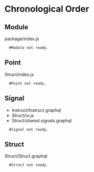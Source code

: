 Chronological Order
=============

Module
-------------
package/index.js
```
  #Module not ready.
```

Point
-------------
Struct/index.js
```
  #Point not ready.
```

Signal
-------------
- Instruct/Instruct.graphql
- Struct/io.js
- Struct/shared.signals.graphql
```
  #Signal not ready.
```

Struct
-------------
Struct/Struct.graphql

```
  #Struct not ready.
```